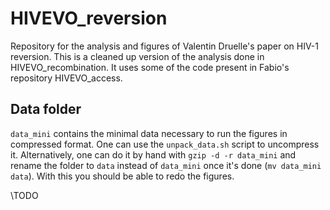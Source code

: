 # HIVEVO_reversion
Repository for the analysis and figures of Valentin Druelle's paper on HIV-1 reversion. This is a cleaned up version of the analysis done in HIVEVO_recombination. It uses some of the code present in Fabio's repository HIVEVO_access.

## Data folder
`data_mini` contains the minimal data necessary to run the figures in compressed format. One can use the `unpack_data.sh` script to uncompress it. Alternatively, one can do it by hand with `gzip -d -r data_mini` and rename the folder to `data` instead of `data_mini` once it's done (`mv data_mini data`). With this you should be able to redo the figures.

\TODO

<!-- The full dataset folder can be found here: https://drive.switch.ch/index.php/s/9GRtcq2UrPHytzI. It contains both the raw data and the intermediate files needed for the analysis.

### Generate between host data
For the between host analysis, make sure the raw data is in the `data/BH/raw` folder, then use snakemake to execute the rule `figure_data`. This will compute a bunch of files for the 3 HIV-1 genes studied, which can take a lot of time. For use in the University Basel it is recommended to do this on the cluster instead. One can use `snakemake clean` to remove the intermediate files created.

### Generate within host data
The WH intermediate data is generated by using the HIVevo_access repo: https://github.com/neherlab/HIVEVO_access
Generate the intermediate data by using `python scripts/WH_intermediate_data.py make-data`. Note that to run properly, one needs to set the correct paths to the HIVevo access folder in the `scripts/filenames.py` file. It will generate all the intermediate data needed for the within host analysis. One can use `python scripts/WH_intermediate_data.py clean-data` to remove the intermediate data.

### Generate the modelling data
Generation of data from the modelling part can be done using the `scripts\gtr_modeling.py` file. This requires the intermediate files from the BH and WH analysis to run properly, so one has to generate those first.

## Figure plots
All the figures are plotted using the `Paper_figures.py` script.

## Use on the cluster
Command to launch the jobs on the cluster:
`snakemake figure_data --jobs=16 --cluster "sbatch --time={cluster.time} --mem={cluster.mem} --cpus-per-task={cluster.n} --qos={cluster.qos}" --jobscript snake_submit.sh --cluster-config cluster.json --jobname "{rulename}_{jobid}" ` -->
